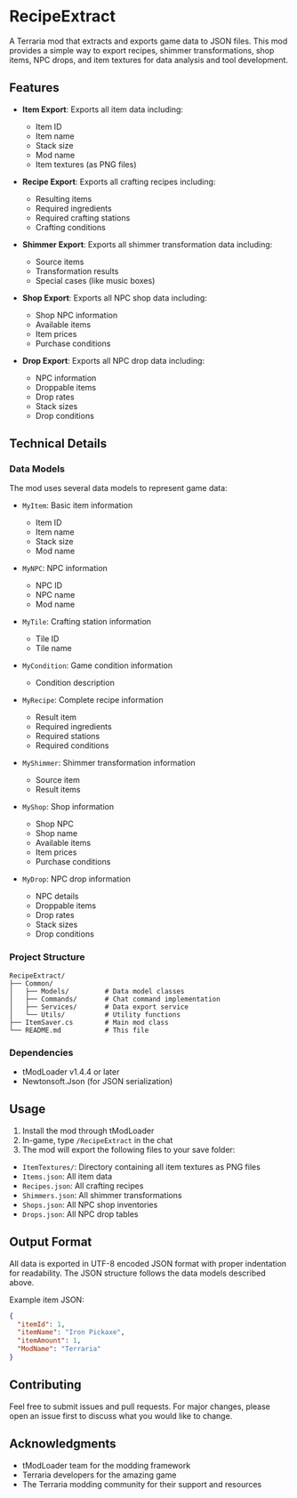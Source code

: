 # RecipeExtract

A Terraria mod that extracts and exports game data to JSON files. This mod provides a simple way to export recipes, shimmer transformations, shop items, NPC drops, and item textures for data analysis and tool development.

## Features

- **Item Export**: Exports all item data including:
  - Item ID
  - Item name
  - Stack size
  - Mod name
  - Item textures (as PNG files)

- **Recipe Export**: Exports all crafting recipes including:
  - Resulting items
  - Required ingredients
  - Required crafting stations
  - Crafting conditions

- **Shimmer Export**: Exports all shimmer transformation data including:
  - Source items
  - Transformation results
  - Special cases (like music boxes)

- **Shop Export**: Exports all NPC shop data including:
  - Shop NPC information
  - Available items
  - Item prices
  - Purchase conditions

- **Drop Export**: Exports all NPC drop data including:
  - NPC information
  - Droppable items
  - Drop rates
  - Stack sizes
  - Drop conditions

## Technical Details

### Data Models

The mod uses several data models to represent game data:

- `MyItem`: Basic item information
  - Item ID
  - Item name
  - Stack size
  - Mod name

- `MyNPC`: NPC information
  - NPC ID
  - NPC name
  - Mod name

- `MyTile`: Crafting station information
  - Tile ID
  - Tile name

- `MyCondition`: Game condition information
  - Condition description

- `MyRecipe`: Complete recipe information
  - Result item
  - Required ingredients
  - Required stations
  - Required conditions

- `MyShimmer`: Shimmer transformation information
  - Source item
  - Result items

- `MyShop`: Shop information
  - Shop NPC
  - Shop name
  - Available items
  - Item prices
  - Purchase conditions

- `MyDrop`: NPC drop information
  - NPC details
  - Droppable items
  - Drop rates
  - Stack sizes
  - Drop conditions

### Project Structure

```
RecipeExtract/
├── Common/
│   ├── Models/         # Data model classes
│   ├── Commands/       # Chat command implementation
│   ├── Services/       # Data export service
│   └── Utils/          # Utility functions
├── ItemSaver.cs        # Main mod class
└── README.md           # This file
```

### Dependencies

- tModLoader v1.4.4 or later
- Newtonsoft.Json (for JSON serialization)

## Usage

1. Install the mod through tModLoader
2. In-game, type `/RecipeExtract` in the chat
3. The mod will export the following files to your save folder:
  - `ItemTextures/`: Directory containing all item textures as PNG files
  - `Items.json`: All item data
  - `Recipes.json`: All crafting recipes
  - `Shimmers.json`: All shimmer transformations
  - `Shops.json`: All NPC shop inventories
  - `Drops.json`: All NPC drop tables

## Output Format

All data is exported in UTF-8 encoded JSON format with proper indentation for readability. The JSON structure follows the data models described above.

Example item JSON:
```json
{
  "itemId": 1,
  "itemName": "Iron Pickaxe",
  "itemAmount": 1,
  "ModName": "Terraria"
}
```

## Contributing

Feel free to submit issues and pull requests. For major changes, please open an issue first to discuss what you would like to change.

## Acknowledgments

- tModLoader team for the modding framework
- Terraria developers for the amazing game
- The Terraria modding community for their support and resources
